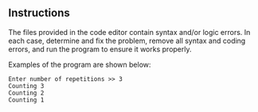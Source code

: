 ## Instructions

The files provided in the code editor contain syntax and/or logic errors. In each case, determine and fix the problem, remove all syntax and coding errors, and run the program to ensure it works properly.

Examples of the program are shown below:

```
Enter number of repetitions >> 3
Counting 3
Counting 2
Counting 1
```
